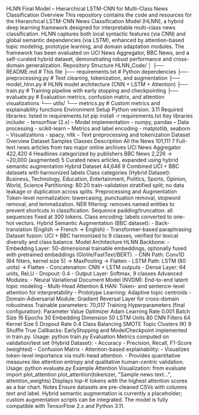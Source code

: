 HLNN Final Model – Hierarchical LSTM-CNN for Multi-Class News Classification
Overview
This repository contains the code and resources for the Hierarchical LSTM-CNN News Classification Model (HLNN), a hybrid deep learning framework designed for interpretable multi-class news classification. HLNN captures both local syntactic features (via CNN) and global semantic dependencies (via LSTM), enhanced by attention-based topic modeling, prototype learning, and domain adaptation modules.
The framework has been evaluated on UCI News Aggregator, BBC News, and a self-curated hybrid dataset, demonstrating robust performance and cross-domain generalization.
Repository Structure
HLNN_Code/
│
├── README.md                  # This file
├── requirements.txt           # Python dependencies
├── preprocessing.py           # Text cleaning, tokenization, and augmentation
├── model_hlnn.py              # HLNN model architecture (CNN + LSTM + Attention)
├── train.py                   # Training pipeline with early stopping and checkpointing
├── evaluate.py                # Evaluation metrics, confusion matrix, and attention visualizations
└── utils/
    └── metrics.py             # Custom metrics and explainability functions
Environment Setup
Python version: 3.11
Required libraries: listed in requirements.txt
pip install -r requirements.txt
Key libraries include: - tensorflow (2.x) – Model implementation - numpy, pandas – Data processing - scikit-learn – Metrics and label encoding - matplotlib, seaborn – Visualizations - spacy, nltk – Text preprocessing and tokenization
Dataset Overview
Dataset	Samples	Classes	Description
All the News	101,111	7	Full-text news articles from two major online archives
UCI News Aggregator	422,420	4	Headlines categorized by publishers
BBC News	2,226 → ~20,000 (augmented)	5	Curated news articles, expanded using hybrid semantic augmentation
Hybrid Dataset	44,646	9	Combined UCI + BBC datasets with harmonized labels
Class categories (Hybrid Dataset): Business, Technology, Education, Entertainment, Politics, Sports, Opinion, World, Science
Partitioning: 80:20 train-validation stratified split; no data leakage or duplication across splits.
Preprocessing and Augmentation
Token-level normalization: lowercasing, punctuation removal, stopword removal, and lemmatization.
NER filtering: removes named entities to prevent shortcuts in classification.
Sequence padding/truncation: all sequences fixed at 300 tokens.
Class encoding: labels converted to one-hot vectors.
Hybrid Semantic Augmentation (BBC dataset): - Back-translation (English → French → English) - Transformer-based paraphrasing
Dataset fusion: UCI + BBC harmonized to 9 classes, verified for lexical diversity and class balance.
Model Architecture
HLNN Backbone: - Embedding Layer: 50-dimensional trainable embeddings, optionally fused with pretrained embeddings (GloVe/FastText/BERT). - CNN Path: Conv1D (64 filters, kernel size 5) → MaxPooling → Flatten - LSTM Path: LSTM (80 units) → Flatten - Concatenation: CNN + LSTM outputs - Dense Layer: 64 units, ReLU - Dropout: 0.4 - Output Layer: Softmax, 9 classes
Advanced Modules: - Neural Variational Document Model (NVDM): End-to-end latent topic modeling - Multi-Head Attention & HAN: Token- and sentence-level attention for interpretability - Prototype Learning: Adaptive topic centroids - Domain-Adversarial Module: Gradient Reversal Layer for cross-domain robustness
Trainable parameters: 70,017
Training
Hyperparameters (final configuration):
Parameter	Value
Optimizer	Adam
Learning Rate	0.001
Batch Size	16
Epochs	30
Embedding Dimension	50
LSTM Units	80
CNN Filters	64
Kernel Size	5
Dropout Rate	0.4
Class Balancing	SMOTE
Topic Clusters (K)	9
Shuffle	True
Callbacks: EarlyStopping and ModelCheckpoint implemented in train.py.
Usage:
python train.py
Evaluation
Metrics computed on validation/test set (Hybrid Dataset): - Accuracy - Precision, Recall, F1-Score (weighted) - Confusion Matrix - Attention-based explainability: - Visualizes token-level importance via multi-head attention. - Provides quantitative measures like attention entropy and qualitative human-centric validation.
Usage:
python evaluate.py
Example Attention Visualization:
from evaluate import plot_attention
plot_attention(tokenizer, "Sample news text...", attention_weights)
Displays top-K tokens with the highest attention scores as a bar chart.
Notes
Ensure datasets are pre-cleaned CSVs with columns text and label.
Hybrid semantic augmentation is currently a placeholder; custom augmentation scripts can be integrated.
The model is fully compatible with TensorFlow 2.x and Python 3.11.
